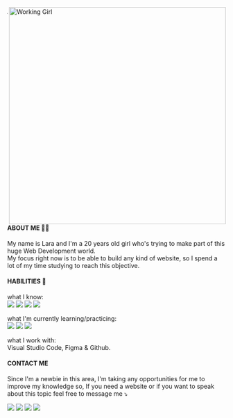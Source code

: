 <img src="https://i.imgur.com/xREyLhg.png" min-width="400px" max-width="400px" width="500px" align="right" alt="Working Girl">



---

<h4> ABOUT ME 🙋‍♀️ </h4>
<p align="left"> 
  My name is Lara and I'm a 20 years old girl who's trying to make part of this huge Web Development world.
  <br>
  My focus right now is to be able to build any kind of website, so I spend a lot of my time studying to reach this objective.
</p>

<h4> HABILITIES 🚀 </h4>
<p align="left">
  what I know:<br>
  <img src="https://img.shields.io/badge/HTML5-E34F26?style=for-the-badge&logo=html5&logoColor=white" />
  <img src="https://img.shields.io/badge/CSS3-1572B6?style=for-the-badge&logo=css3&logoColor=white" />
  <img src="https://img.shields.io/badge/JavaScript-323330?style=for-the-badge&logo=javascript&logoColor=F7DF1E" />
  <img src="https://img.shields.io/badge/PHP-777BB4?style=for-the-badge&logo=php&logoColor=white" />
  
  <br>
  
  what I'm currently learning/practicing:<br>
  <img src="https://img.shields.io/badge/Bootstrap-563D7C?style=for-the-badge&logo=bootstrap&logoColor=white" />
  <img src="https://img.shields.io/badge/Sass-CC6699?style=for-the-badge&logo=sass&logoColor=white" />
  <img src="https://img.shields.io/badge/PHP-777BB4?style=for-the-badge&logo=php&logoColor=white" />
  
  what I work with:<br>
  Visual Studio Code, Figma & Github.
</p>

<h4> CONTACT ME </h4>
<p align="left">
  Since I'm a newbie in this area, I'm taking any opportunities for me to improve my knowledge so, If you need a website or if you want to
  speak about this topic feel free to message me ⤵️
</p>

<p align="left">
  <a href="https://www.linkedin.com/in/laragraysse/" alt="Linkedin">
  <img src="https://img.shields.io/badge/-Linkedin-0e76a8?style=flat-square&logo=Linkedin&logoColor=white&link=https://www.linkedin.com/in/laragraysse/" /></a>

  <a href="https://api.whatsapp.com/send?phone=351931442298" alt="WhatsApp">
  <img src="https://img.shields.io/badge/-WhatsApp-25d366?style=flat-square&labelColor=25d366&logo=whatsapp&logoColor=white&link=https://api.whatsapp.com/send?phone=351931442298"/></a>

  <a href="https://www.facebook.com/graysse" alt="Facebook">
  <img src="https://img.shields.io/badge/-Facebook-3b5998?style=flat-square&labelColor=3b5998&logo=facebook&logoColor=white&link=https://www.facebook.com/graysse"/></a>

  <a href="https://www.instagram.com/lara.graysse/" alt="Instagram">
  <img src="https://img.shields.io/badge/-Instagram-DF0174?style=flat-square&labelColor=DF0174&logo=instagram&logoColor=white&link=https://www.instagram.com/lara.graysse/"/></a>
</p>

<!-- A LOT OF THANKS TO https://github.com/iuricode AND HIS COLLABORATORS FOR THE ICONS AND PROFILE TEMPLATE FOR GITHUB -->

